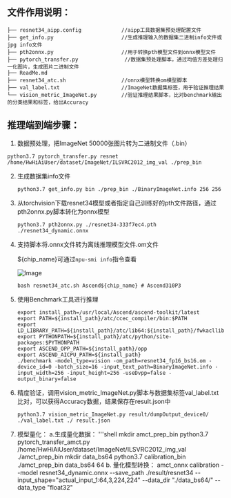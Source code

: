 ## 文件作用说明：

```
├── resnet34_aipp.config             //aipp工具数据集预处理配置文件
├── get_info.py                      //生成推理输入的数据集二进制info文件或jpg info文件
├── pth2onnx.py                      //用于转换pth模型文件到onnx模型文件
├── pytorch_transfer.py               //数据集预处理脚本，通过均值方差处理归一化图片，生成图片二进制文件
├── ReadMe.md
├── resnet34_atc.sh                  //onnx模型转换om模型脚本
├── val_label.txt                    //ImageNet数据集标签，用于验证推理结果
└── vision_metric_ImageNet.py        //验证推理结果脚本，比对benchmark输出的分类结果和标签，给出Accuracy
```



## 推理端到端步骤：

1.  数据预处理，把ImageNet 50000张图片转为二进制文件（.bin）

   ```shell
   python3.7 pytorch_transfer.py resnet /home/HwHiAiUser/dataset/ImageNet/ILSVRC2012_img_val ./prep_bin
   ```

2. 生成数据集info文件

   ```shell
   python3.7 get_info.py bin ./prep_bin ./BinaryImageNet.info 256 256
   ```

3. 从torchvision下载resnet34模型或者指定自己训练好的pth文件路径，通过pth2onnx.py脚本转化为onnx模型

   ```shell
   python3.7 pth2onnx.py ./resnet34-333f7ec4.pth ./resnet34_dynamic.onnx
   ```

4. 支持脚本将.onnx文件转为离线推理模型文件.om文件

   ${chip_name}可通过`npu-smi info`指令查看
   
    ![Image](https://gitee.com/ascend/ModelZoo-PyTorch/raw/master/ACL_PyTorch/images/310P3.png)
   ```shell
   bash resnet34_atc.sh Ascend${chip_name} # Ascend310P3
   ```

5. 使用Benchmark工具进行推理
   ```shell
   export install_path=/usr/local/Ascend/ascend-toolkit/latest
   export PATH=${install_path}/atc/ccec_compiler/bin:$PATH
   export LD_LIBRARY_PATH=${install_path}/atc/lib64:${install_path}/fwkacllib/lib64:${install_path}/acllib/lib64:${install_path}/atc/lib64/plugin/opskernel/:/usr/local/Ascend/aoe/lib64/:$LD_LIBRARY_PATH
   export PYTHONPATH=${install_path}/atc/python/site-packages:$PYTHONPATH
   export ASCEND_OPP_PATH=${install_path}/opp
   export ASCEND_AICPU_PATH=${install_path}
   ./benchmark -model_type=vision -om_path=resnet34_fp16_bs16.om -device_id=0 -batch_size=16 -input_text_path=BinaryImageNet.info -input_width=256 -input_height=256 -useDvpp=false -output_binary=false
   ```

6. 精度验证，调用vision_metric_ImageNet.py脚本与数据集标签val_label.txt比对，可以获得Accuracy数据，结果保存在result.json中

   ```shell
   python3.7 vision_metric_ImageNet.py result/dumpOutput_device0/ ./val_label.txt ./ result.json
   ```
7. 模型量化：
   a.生成量化数据：
   '''shell
      mkdir amct_prep_bin
      python3.7 pytorch_transfer_amct.py  /home/HwHiAiUser/dataset/ImageNet/ILSVRC2012_img_val ./amct_prep_bin
      mkdir data_bs64
      python3.7 calibration_bin ./amct_prep_bin data_bs64 64
   b. 量化模型转换：
      amct_onnx calibration --model resnet34_dynamic.onnx --save_path ./result/resnet34 --input_shape="actual_input_1:64,3,224,224" --data_dir "./data_bs64/" --data_type "float32"